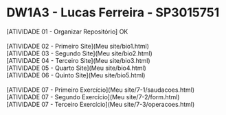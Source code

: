 # DW1A3 - Lucas Ferreira - SP3015751
[ATIVIDADE 01 - Organizar Repositório] OK<br><br>
[ATIVIDADE 02 - Primeiro Site](Meu site/bio1.html) <br>
[ATIVIDADE 03 - Segundo Site](Meu site/bio2.html) <br>
[ATIVIDADE 04 - Terceiro Site](Meu site/bio3.html) <br>
[ATIVIDADE 05 - Quarto Site](Meu site/bio4.html) <br>
[ATIVIDADE 06 - Quinto Site](Meu site/bio5.html) <br><br>
[ATIVIDADE 07 - Primeiro Exercício](Meu site/7-1/saudacoes.html) <br>
[ATIVIDADE 07 - Segundo Exercício](Meu site/7-2/form.html) <br>
[ATIVIDADE 07 - Terceiro Exercício](Meu site/7-3/operacoes.html) <br>
